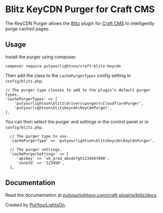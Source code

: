 # Blitz KeyCDN Purger for Craft CMS

The KeyCDN Purger allows the [Blitz](https://putyourlightson.com/craft-plugins/blitz) plugin for [Craft CMS](https://craftcms.com/) to intelligently purge cached pages.

## Usage

Install the purger using composer.

```
composer require putyourlightson/craft-blitz-keycdn
```

Then add the class to the `cachePurgerTypes` config setting in `config/blitz.php`.

```
// The purger type classes to add to the plugin’s default purger types.
'cachePurgerTypes' => [
    'putyourlightson\blitz\drivers\purgers\CloudflarePurger',
    'putyourlightson\blitzkeycdn\KeyCdnPurger',
],
```

You can then select the purger and settings in the control panel or in `config/blitz.php`.

```
  // The purger type to use.
  'cachePurgerType' => 'putyourlightson\blitzkeycdn\KeyCdnPurger',

  // The purger settings.
  'cachePurgerSettings' => [
     'apiKey' => 'sk_prod_abcdefgh1234567890',
     'zoneId' => '123456',
  ],
```

## Documentation

Read the documentation at [putyourlightson.com/craft-plugins/blitz/docs](https://putyourlightson.com/craft-plugins/blitz/docs#/?id=custom-reverse-proxy-purgers).

Created by [PutYourLightsOn](https://putyourlightson.com/).
